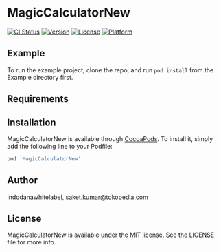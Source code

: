 # MagicCalculatorNew

[![CI Status](https://img.shields.io/travis/indodanawhitelabel/MagicCalculatorNew.svg?style=flat)](https://travis-ci.org/indodanawhitelabel/MagicCalculatorNew)
[![Version](https://img.shields.io/cocoapods/v/MagicCalculatorNew.svg?style=flat)](https://cocoapods.org/pods/MagicCalculatorNew)
[![License](https://img.shields.io/cocoapods/l/MagicCalculatorNew.svg?style=flat)](https://cocoapods.org/pods/MagicCalculatorNew)
[![Platform](https://img.shields.io/cocoapods/p/MagicCalculatorNew.svg?style=flat)](https://cocoapods.org/pods/MagicCalculatorNew)

## Example

To run the example project, clone the repo, and run `pod install` from the Example directory first.

## Requirements

## Installation

MagicCalculatorNew is available through [CocoaPods](https://cocoapods.org). To install
it, simply add the following line to your Podfile:

```ruby
pod 'MagicCalculatorNew'
```

## Author

indodanawhitelabel, saket.kumar@tokopedia.com

## License

MagicCalculatorNew is available under the MIT license. See the LICENSE file for more info.
